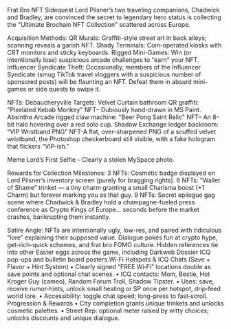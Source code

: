 Frat Bro NFT Sidequest
Lord Pilsner’s two traveling companions, Chadwick and Bradley, are convinced the secret to legendary hero status is collecting the "Ultimate Brochain NFT Collection" scattered across Europe.

Acquisition Methods:
QR Murals: Graffiti-style street art in back alleys; scanning reveals a garish NFT.
Shady Terminals: Coin-operated kiosks with CRT monitors and sticky keyboards.
Rigged Mini-Games: Win (or intentionally lose) suspicious arcade challenges to “earn” your NFT.
Influencer Syndicate Theft: Occasionally, members of the Influencer Syndicate (smug TikTok travel vloggers with a suspicious number of sponsored posts) will be flaunting an NFT. Defeat them in absurd mini-games or side quests to swipe it.

NFTs:
Debaucheryville Targets:
Velvet Curtain bathroom QR graffiti: "Pixelated Kebab Monkey" NFT– Dubiously hand-drawn in MS Paint.
Absinthe Arcade rigged claw machine: "Beer Pong Saint Relic" NFT– An 8-bit halo hovering over a red solo cup.
Shadow Exchange ledger backroom: “VIP Wristband PNG” NFT-A flat, over-sharpened PNG of a scuffed velvet wristband, the Photoshop checkerboard still visible, with a fake hologram that flickers “VIP-ish.”

Meme Lord’s First Selfie – Clearly a stolen MySpace photo.

Rewards for Collection Milestones:
3 NFTs: Cosmetic badge displayed on Lord Pilsner’s inventory screen (purely for bragging rights).
6 NFTs: “Wallet of Shame” trinket — a tiny charm granting a small Charisma boost (+1 Charm) but forever marking you as that guy.
9 NFTs: Secret epilogue gag scene where Chadwick & Bradley hold a champagne-fueled press conference as Crypto Kings of Europe… seconds before the market crashes, bankrupting them instantly.

Satire Angle:
NFTs are intentionally ugly, low-res, and paired with ridiculous “lore” explaining their supposed value.
Dialogue pokes fun at crypto hype, get-rich-quick schemes, and frat bro FOMO culture.
Hidden references tie into other Easter eggs across the game, including Darkweb Dossier ICQ pop-ups and bulletin board posters.Wi‑Fi Hotspots & ICQ Chats (Save + Flavor + Hint System)
• Clearly signed “FREE Wi‑Fi” locations double as save points and optional chat scenes.
• ICQ contacts: Mom, Bestie, Hot Kroger Guy (cameo), Random Forum Troll, Shadow Tipster.
• Uses: save, receive rumor-hints, unlock small healing or SP once per hotspot, drip‑feed world lore.
• Accessibility: toggle chat speed; long-press to fast‑scroll.
Progression & Rewards
• City completion grants unique trinkets and unlocks cosmetic palettes.
• Street Rep: optional meter raised by witty choices; unlocks discounts and unique dialogue.
